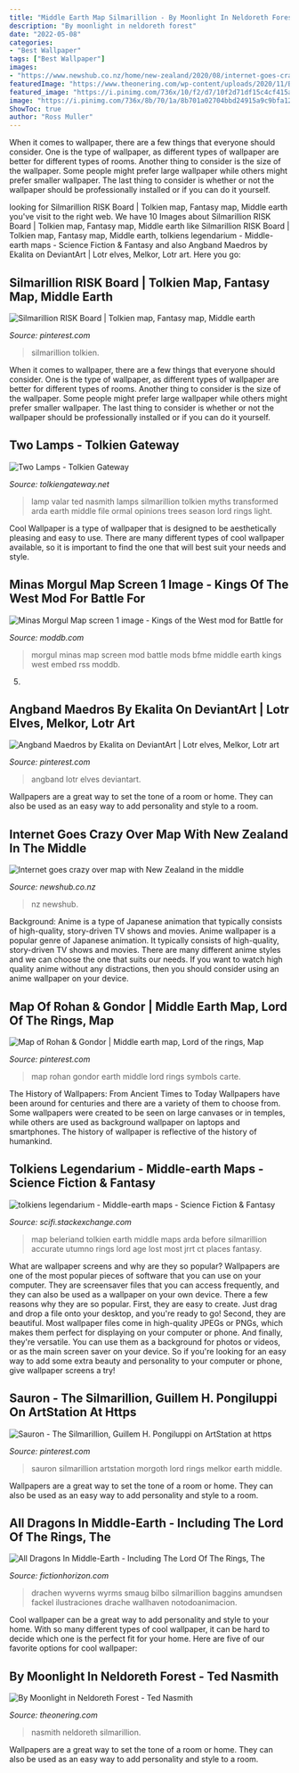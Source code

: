 ```yaml
---
title: "Middle Earth Map Silmarillion - By Moonlight In Neldoreth Forest"
description: "By moonlight in neldoreth forest"
date: "2022-05-08"
categories:
- "Best Wallpaper"
tags: ["Best Wallpaper"]
images:
- "https://www.newshub.co.nz/home/new-zealand/2020/08/internet-goes-crazy-over-map-with-new-zealand-in-the-middle-highlighting-covid-free-universe/_jcr_content/par/brightcovevideo/image.dynimg.1280.q75.jpg/v1597025142875/reddit-NZ-MAP-1120.jpg"
featuredImage: "https://www.theonering.com/wp-content/uploads/2020/11/By-Moonlight-in-Neldoreth-Forest-Ted-Nasmith-480x727.jpg"
featured_image: "https://i.pinimg.com/736x/10/f2/d7/10f2d71df15c4cf415a2e9fa8fe2863a.jpg"
image: "https://i.pinimg.com/736x/8b/70/1a/8b701a02704bbd24915a9c9bfa120ace.jpg"
ShowToc: true
author: "Ross Muller"
---
```



When it comes to wallpaper, there are a few things that everyone should consider. One is the type of wallpaper, as different types of wallpaper are better for different types of rooms. Another thing to consider is the size of the wallpaper. Some people might prefer large wallpaper while others might prefer smaller wallpaper. The last thing to consider is whether or not the wallpaper should be professionally installed or if you can do it yourself.

	

		
looking for Silmarillion RISK Board | Tolkien map, Fantasy map, Middle earth you've visit to the right web. We have 10 Images about Silmarillion RISK Board | Tolkien map, Fantasy map, Middle earth like Silmarillion RISK Board | Tolkien map, Fantasy map, Middle earth, tolkiens legendarium - Middle-earth maps - Science Fiction &amp; Fantasy and also Angband Maedros by Ekalita on DeviantArt | Lotr elves, Melkor, Lotr art. Here you go:
		
    
## Silmarillion RISK Board | Tolkien Map, Fantasy Map, Middle Earth

<img loading=lazy src="https://i.pinimg.com/736x/10/f2/d7/10f2d71df15c4cf415a2e9fa8fe2863a.jpg" onerror="this.onerror=null;this.src='https://tse4.mm.bing.net/th?id=OIP.PaI8fcAEepZaeDv0I5xCTAHaFP&amp;pid=15.1';" alt="Silmarillion RISK Board | Tolkien map, Fantasy map, Middle earth">

_Source: pinterest.com_

>silmarillion tolkien. 

	

When it comes to wallpaper, there are a few things that everyone should consider. One is the type of wallpaper, as different types of wallpaper are better for different types of rooms. Another thing to consider is the size of the wallpaper. Some people might prefer large wallpaper while others might prefer smaller wallpaper. The last thing to consider is whether or not the wallpaper should be professionally installed or if you can do it yourself.

    
## Two Lamps - Tolkien Gateway

<img loading=lazy src="http://tolkiengateway.net/w/images/thumb/0/07/Ted_Nasmith_-_Illuin%2C_Lamp_of_the_Valar.jpg/250px-Ted_Nasmith_-_Illuin%2C_Lamp_of_the_Valar.jpg" onerror="this.onerror=null;this.src='https://tse3.mm.bing.net/th?id=OIP.mn8pkkhU0GCLnVh0wf-fCwHaJ9&amp;pid=15.1';" alt="Two Lamps - Tolkien Gateway">

_Source: tolkiengateway.net_

>lamp valar ted nasmith lamps silmarillion tolkien myths transformed arda earth middle file ormal opinions trees season lord rings light. 

	

Cool Wallpaper is a type of wallpaper that is designed to be aesthetically pleasing and easy to use. There are many different types of cool wallpaper available, so it is important to find the one that will best suit your needs and style.

    
## Minas Morgul Map Screen 1 Image - Kings Of The West Mod For Battle For

<img loading=lazy src="https://media.moddb.com/cache/images/mods/1/9/8966/thumb_620x2000/61863.jpg" onerror="this.onerror=null;this.src='https://tse1.mm.bing.net/th?id=OIP.G6xbGQrTaXKbzzoBDugzUQHaFj&amp;pid=15.1';" alt="Minas Morgul Map screen 1 image - Kings of the West mod for Battle for">

_Source: moddb.com_

>morgul minas map screen mod battle mods bfme middle earth kings west embed rss moddb. 

	

5.

    
## Angband Maedros By Ekalita On DeviantArt | Lotr Elves, Melkor, Lotr Art

<img loading=lazy src="https://i.pinimg.com/736x/8b/70/1a/8b701a02704bbd24915a9c9bfa120ace.jpg" onerror="this.onerror=null;this.src='https://tse3.mm.bing.net/th?id=OIP.zklys66-OEtdx7axTdSATgHaLH&amp;pid=15.1';" alt="Angband Maedros by Ekalita on DeviantArt | Lotr elves, Melkor, Lotr art">

_Source: pinterest.com_

>angband lotr elves deviantart. 

	

Wallpapers are a great way to set the tone of a room or home. They can also be used as an easy way to add personality and style to a room.

    
## Internet Goes Crazy Over Map With New Zealand In The Middle

<img loading=lazy src="https://www.newshub.co.nz/home/new-zealand/2020/08/internet-goes-crazy-over-map-with-new-zealand-in-the-middle-highlighting-covid-free-universe/_jcr_content/par/brightcovevideo/image.dynimg.1280.q75.jpg/v1597025142875/reddit-NZ-MAP-1120.jpg" onerror="this.onerror=null;this.src='https://tse1.mm.bing.net/th?id=OIP.dFn-NkQVXmqxr1e_z7MkSwHaEO&amp;pid=15.1';" alt="Internet goes crazy over map with New Zealand in the middle">

_Source: newshub.co.nz_

>nz newshub. 

	

Background: Anime is a type of Japanese animation that typically consists of high-quality, story-driven TV shows and movies.
Anime wallpaper is a popular genre of Japanese animation. It typically consists of high-quality, story-driven TV shows and movies. There are many different anime styles and we can choose the one that suits our needs. If you want to watch high quality anime without any distractions, then you should consider using an anime wallpaper on your device.

    
## Map Of Rohan &amp; Gondor | Middle Earth Map, Lord Of The Rings, Map

<img loading=lazy src="https://i.pinimg.com/736x/3c/8d/c6/3c8dc6c6599f822a203f79c6959f8cfd--the-map-geography.jpg" onerror="this.onerror=null;this.src='https://tse1.mm.bing.net/th?id=OIP.In3HWBClzm3gvWdpNW78oQHaGe&amp;pid=15.1';" alt="Map of Rohan &amp; Gondor | Middle earth map, Lord of the rings, Map">

_Source: pinterest.com_

>map rohan gondor earth middle lord rings symbols carte. 

	

The History of Wallpapers: From Ancient Times to Today
Wallpapers have been around for centuries and there are a variety of them to choose from. Some wallpapers were created to be seen on large canvases or in temples, while others are used as background wallpaper on laptops and smartphones. The history of wallpaper is reflective of the history of humankind.

    
## Tolkiens Legendarium - Middle-earth Maps - Science Fiction &amp; Fantasy

<img loading=lazy src="https://i.stack.imgur.com/63q5z.jpg" onerror="this.onerror=null;this.src='https://tse4.mm.bing.net/th?id=OIP.Q4BTFy9Qd3BcPE6FJontnwHaF0&amp;pid=15.1';" alt="tolkiens legendarium - Middle-earth maps - Science Fiction &amp; Fantasy">

_Source: scifi.stackexchange.com_

>map beleriand tolkien earth middle maps arda before silmarillion accurate utumno rings lord age lost most jrrt ct places fantasy. 

	

What are wallpaper screens and why are they so popular?
Wallpapers are one of the most popular pieces of software that you can use on your computer. They are screensaver files that you can access frequently, and they can also be used as a wallpaper on your own device. There a few reasons why they are so popular. First, they are easy to create. Just drag and drop a file onto your desktop, and you're ready to go! Second, they are beautiful. Most wallpaper files come in high-quality JPEGs or PNGs, which makes them perfect for displaying on your computer or phone. And finally, they're versatile. You can use them as a background for photos or videos, or as the main screen saver on your device. So if you're looking for an easy way to add some extra beauty and personality to your computer or phone, give wallpaper screens a try!

    
## Sauron - The Silmarillion, Guillem H. Pongiluppi On ArtStation At Https

<img loading=lazy src="https://i.pinimg.com/736x/29/5a/4e/295a4e5b9979a72502be2cd75d532dbd.jpg" onerror="this.onerror=null;this.src='https://tse3.mm.bing.net/th?id=OIP.fWMYi6lvn7nw_Dcf2b9CfAHaKe&amp;pid=15.1';" alt="Sauron - The Silmarillion, Guillem H. Pongiluppi on ArtStation at https">

_Source: pinterest.com_

>sauron silmarillion artstation morgoth lord rings melkor earth middle. 

	

Wallpapers are a great way to set the tone of a room or home. They can also be used as an easy way to add personality and style to a room.

    
## All Dragons In Middle-Earth - Including The Lord Of The Rings, The

<img loading=lazy src="https://fictionhorizon.com/wp-content/uploads/2020/06/All-Dragons-in-Middle-Earth-Including-The-Lord-of-the-Rings-The-Hobbit-and-The-Silmarillion.jpg" onerror="this.onerror=null;this.src='https://tse3.mm.bing.net/th?id=OIP.FXZHzqDKyTcham8NMM1h7gHaEK&amp;pid=15.1';" alt="All Dragons In Middle-Earth - Including The Lord Of The Rings, The">

_Source: fictionhorizon.com_

>drachen wyverns wyrms smaug bilbo silmarillion baggins amundsen fackel ilustraciones drache wallhaven notodoanimacion. 

	

Cool wallpaper can be a great way to add personality and style to your home. With so many different types of cool wallpaper, it can be hard to decide which one is the perfect fit for your home. Here are five of our favorite options for cool wallpaper: 

    
## By Moonlight In Neldoreth Forest - Ted Nasmith

<img loading=lazy src="https://www.theonering.com/wp-content/uploads/2020/11/By-Moonlight-in-Neldoreth-Forest-Ted-Nasmith-480x727.jpg" onerror="this.onerror=null;this.src='https://tse3.mm.bing.net/th?id=OIP.JJBTXq0B2xNYOcXNRbE-6wHaLN&amp;pid=15.1';" alt="By Moonlight in Neldoreth Forest - Ted Nasmith">

_Source: theonering.com_

>nasmith neldoreth silmarillion. 

	

Wallpapers are a great way to set the tone of a room or home. They can also be used as an easy way to add personality and style to a room.

